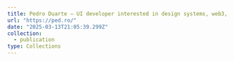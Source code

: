 ```yaml
---
title: Pedro Duarte — UI developer interested in design systems, web3, user/dev experience and under engineering.
url: "https://ped.ro/"
date: "2025-03-13T21:05:39.299Z"
collection:
  - publication
type: Collections
---
```


